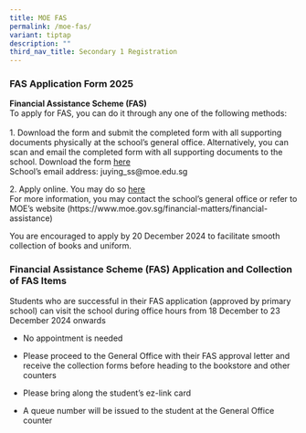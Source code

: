 ```yaml
---
title: MOE FAS
permalink: /moe-fas/
variant: tiptap
description: ""
third_nav_title: Secondary 1 Registration
---
```

<h3><strong>FAS Application Form 2025</strong></h3>
<p><strong>Financial Assistance Scheme (FAS)</strong>
<br>To apply for FAS, you can do it through any one of the following methods:
<br>
<br>1.&nbsp;Download the form and submit the completed form with all supporting
documents physically at the school’s general office. Alternatively, you
can scan and email the completed form with all supporting documents to
the school. Download the form <a href="https://drive.google.com/file/d/11-PLxuUQEw_tdFip5AxH6pzj7falywgp/view" rel="noopener nofollow" target="_blank">here</a>
<br>School’s email address: <a rel="noopener noreferrer nofollow" target="_blank">juying_ss@moe.edu.sg</a>
</p>
<p>2.&nbsp;Apply online. You may do so <a href="https://go.gov.sg/moe-efas" rel="noopener nofollow" target="_blank">here</a>
<br>For more information, you may contact the school’s general office or refer
to MOE’s website (<a rel="noopener noreferrer nofollow" target="_blank">https://www.moe.gov.sg/financial-matters/financial-assistance</a>)</p>
<p>You are encouraged to apply by 20 December 2024 to facilitate smooth collection
of books and uniform.</p>
<p></p>
<h3><strong>Financial Assistance Scheme (FAS) Application and Collection of FAS Items</strong></h3>
<p>Students who are successful in their FAS application (approved by primary
school) can visit the school during office hours from 18 December to 23
December 2024 onwards</p>
<ul data-tight="true" class="tight">
<li>
<p>No appointment is needed</p>
</li>
<li>
<p>Please proceed to the General Office with their FAS approval letter and
receive the collection forms before heading to the bookstore and other
counters</p>
</li>
<li>
<p>Please bring along the student’s ez-link card</p>
</li>
<li>
<p>A queue number will be issued to the student at the General Office counter</p>
</li>
</ul>
<p></p>